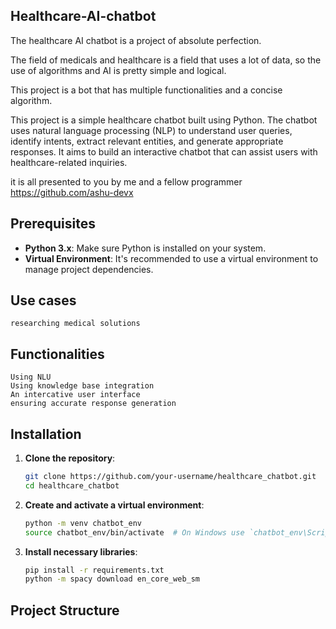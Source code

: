 ## Healthcare-AI-chatbot

The healthcare AI chatbot is a project of absolute perfection.

The field of medicals and healthcare is a field that uses a lot of data, so the use of algorithms and AI is pretty simple and logical.

This project is a bot that has multiple functionalities and a concise algorithm.

This project is a simple healthcare chatbot built using Python. The chatbot uses natural language processing (NLP) to understand user queries, identify intents, extract relevant entities, and generate appropriate responses.
It aims to build an interactive chatbot that can assist users with healthcare-related inquiries.

it is all presented to you by me and a fellow programmer https://github.com/ashu-devx

## Prerequisites

- **Python 3.x**: Make sure Python is installed on your system.
- **Virtual Environment**: It's recommended to use a virtual environment to manage project dependencies.


## Use cases
    researching medical solutions
    
    

## Functionalities
    Using NLU
    Using knowledge base integration
    An intercative user interface
    ensuring accurate response generation

## Installation

1. **Clone the repository**:
    ```bash
    git clone https://github.com/your-username/healthcare_chatbot.git
    cd healthcare_chatbot
    ```

2. **Create and activate a virtual environment**:
    ```bash
    python -m venv chatbot_env
    source chatbot_env/bin/activate  # On Windows use `chatbot_env\Scripts\activate`
    ```

3. **Install necessary libraries**:
    ```bash
    pip install -r requirements.txt
    python -m spacy download en_core_web_sm
    ```

## Project Structure


